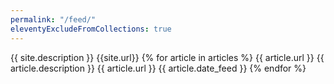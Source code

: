 ```yaml
---
permalink: "/feed/"
eleventyExcludeFromCollections: true
---
```

<?xml version="1.0" encoding="utf-8"?>
<rss version="2.0" xmlns:atom="http://www.w3.org/2005/Atom">
<channel>
  <title>{{ site.title }}</title>
  <description>{{ site.description }}</description>
  <link>{{site.url}}</link>
  <atom:link href="{{site.url}}" rel="self" type="application/rss+xml" />
  {% for article in articles %}
  <item>
    <title>{{ article.title }}</title>
    <link>{{ article.url }}</link>
    <description>{{ article.description }}</description>
    <guid>{{ article.url }}</guid>
    <pubDate>{{ article.date_feed }}</pubDate>
  </item>
  {% endfor %}
</channel>
</rss>
